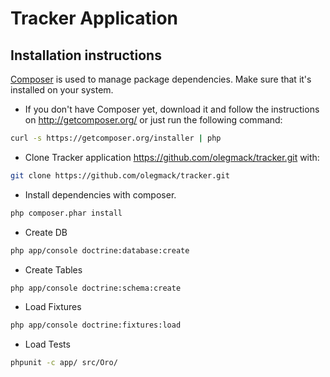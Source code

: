 # Tracker Application

## Installation instructions

[Composer][1] is used to manage package dependencies. Make sure that it's installed on your system.

- If you don't have Composer yet, download it and follow the instructions on http://getcomposer.org/
or just run the following command:

```bash
curl -s https://getcomposer.org/installer | php
```

- Clone Tracker application https://github.com/olegmack/tracker.git with:

```bash
git clone https://github.com/olegmack/tracker.git
```

- Install dependencies with composer.

```bash
php composer.phar install 
```

- Create DB
```bash
php app/console doctrine:database:create 
```

- Create Tables
```bash
php app/console doctrine:schema:create
```

- Load Fixtures
```bash
php app/console doctrine:fixtures:load
```

- Load Tests
```bash
phpunit -c app/ src/Oro/
```

[1]:  http://getcomposer.org/
